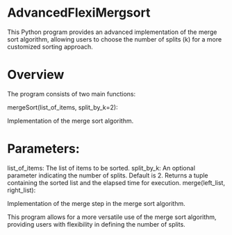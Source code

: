 # AdvancedFlexiMergsort

This Python program provides an advanced implementation of the merge sort algorithm, allowing users to choose the number of splits (k) for a more customized sorting approach.

# Overview

The program consists of two main functions:

mergeSort(list_of_items, split_by_k=2):

Implementation of the merge sort algorithm.

# Parameters:

list_of_items: The list of items to be sorted.
split_by_k: An optional parameter indicating the number of splits. Default is 2.
Returns a tuple containing the sorted list and the elapsed time for execution.
merge(left_list, right_list):

Implementation of the merge step in the merge sort algorithm.

This program allows for a more versatile use of the merge sort algorithm, providing users with flexibility in defining the number of splits.
